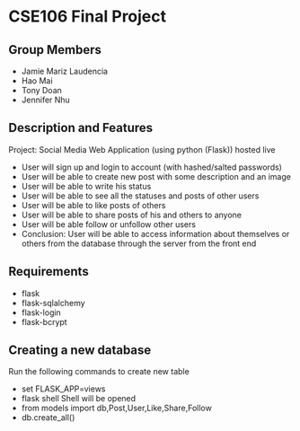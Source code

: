 # CSE106 Final Project

## Group Members
- Jamie Mariz Laudencia
- Hao Mai
- Tony Doan
- Jennifer Nhu

## Description and Features
Project: Social Media Web Application (using python (Flask)) hosted live 

- User will sign up and login to account (with hashed/salted passwords) 
- User will be able to create new post with some description and an image
- User will be able to write his status 
- User will be able to see all the statuses and posts of other users 
- User will be able to like posts of others 
- User will be able to share posts of his and others to anyone 
- User will be able follow or unfollow other users 
- Conclusion: User will be able to access information about themselves or others from the database through the server from the front end

## Requirements
- flask
- flask-sqlalchemy
- flask-login
- flask-bcrypt

## Creating a new database
Run the following commands to create new table

* set FLASK\_APP=views 
* flask shell
Shell will be opened
* from models import db,Post,User,Like,Share,Follow
* db.create\_all()
